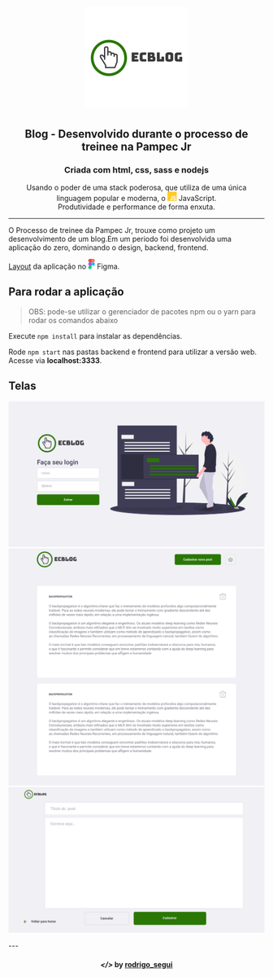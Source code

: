 <!-- então bora codar! -->

<h1 align="center">
    <img alt="" title="" src="src/public/imgs/logo.png">
</h1>

<h2 align="center"> Blog - Desenvolvido durante o processo de treinee na Pampec Jr </h2>

<h3 align="center"> Criada com html, css, sass e nodejs </h3>

<p align="center"> Usando o poder de uma stack poderosa, que utiliza de uma única linguagem popular e moderna, o <img src="src/public/imgs/js.png" height="18" alt="javascript"> JavaScript. <br> Produtividade e performance de forma enxuta. </p>

---

O Processo de treinee da Pampec Jr, trouxe como projeto um desenvolvimento de um blog.Em um periodo foi desenvolvida uma aplicação do zero, dominando o design, backend, frontend.

[Layout](https://www.figma.com/file/F7J0xOo7et8KzWBLFZFL89/ec---blog-treinee%2Fpampec) da aplicação no <img src="src/public/imgs/figma.png" alt="figma" height="20"> Figma.

## Para rodar a aplicação

> OBS: pode-se utilizar o gerenciador de pacotes npm ou o yarn para rodar os comandos abaixo

Execute ```npm install``` para instalar as dependências.

Rode ```npm start``` nas pastas backend e frontend para utilizar a versão web. Acesse via **localhost:3333**.


## Telas

<p align="center">
    <img alt="" title="" src="src/public/imgs/print1.png">
    <img alt="" title="" src="src/public/imgs/print2.png">
    <img alt="" title="" src="src/public/imgs/print3.png">
</p>
---

<h4 align="center"> <em>&lt;/&gt;</em> by <a href="https://github.com/Rodrigo-Segui" target="_blank">rodrigo_segui</a> </h4>
